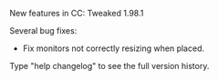 New features in CC: Tweaked 1.98.1

Several bug fixes:
* Fix monitors not correctly resizing when placed.

Type "help changelog" to see the full version history.
